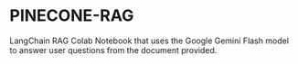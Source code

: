 # PINECONE-RAG
LangChain RAG Colab Notebook that uses the Google Gemini Flash model to answer user questions from the document provided.
